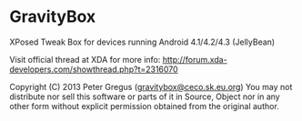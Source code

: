 GravityBox
==========

XPosed Tweak Box for devices running Android 4.1/4.2/4.3 (JellyBean)

Visit official thread at XDA for more info:
http://forum.xda-developers.com/showthread.php?t=2316070

Copyright (C) 2013 Peter Gregus (gravitybox@ceco.sk.eu.org)
You may not distribute nor sell this software or parts of it in 
Source, Object nor in any other form without explicit permission obtained 
from the original author. 
